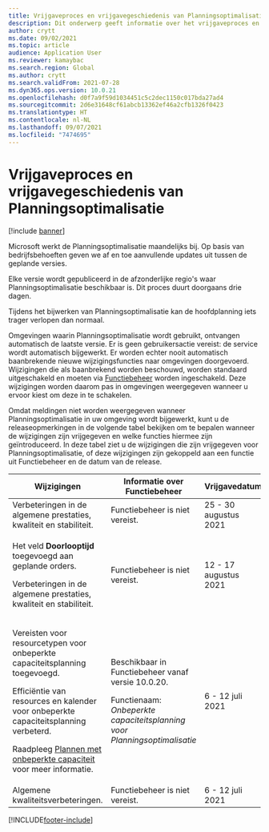 ```yaml
---
title: Vrijgaveproces en vrijgavegeschiedenis van Planningsoptimalisatie
description: Dit onderwerp geeft informatie over het vrijgaveproces en de vrijgavegeschiedenis voor Planningsoptimalisatie.
author: crytt
ms.date: 09/02/2021
ms.topic: article
audience: Application User
ms.reviewer: kamaybac
ms.search.region: Global
ms.author: crytt
ms.search.validFrom: 2021-07-28
ms.dyn365.ops.version: 10.0.21
ms.openlocfilehash: d0f7a9f59d1034451c5c2dec1150c017bda27ad4
ms.sourcegitcommit: 2d6e31648cf61abcb13362ef46a2cfb1326f0423
ms.translationtype: HT
ms.contentlocale: nl-NL
ms.lasthandoff: 09/07/2021
ms.locfileid: "7474695"
---
```

# <a name="planning-optimization-release-process-and-release-history"></a>Vrijgaveproces en vrijgavegeschiedenis van Planningsoptimalisatie

[!include [banner](../../includes/banner.md)]

Microsoft werkt de Planningsoptimalisatie maandelijks bij. Op basis van bedrijfsbehoeften geven we af en toe aanvullende updates uit tussen de geplande versies.

Elke versie wordt gepubliceerd in de afzonderlijke regio's waar Planningsoptimalisatie beschikbaar is. Dit proces duurt doorgaans drie dagen.

Tijdens het bijwerken van Planningsoptimalisatie kan de hoofdplanning iets trager verlopen dan normaal.

Omgevingen waarin Planningsoptimalisatie wordt gebruikt, ontvangen automatisch de laatste versie. Er is geen gebruikersactie vereist: de service wordt automatisch bijgewerkt. Er worden echter nooit automatisch baanbrekende nieuwe wijzigingsfuncties naar omgevingen doorgevoerd. Wijzigingen die als baanbrekend worden beschouwd, worden standaard uitgeschakeld en moeten via [Functiebeheer](../../../fin-ops-core/fin-ops/get-started/feature-management/feature-management-overview.md) worden ingeschakeld. Deze wijzigingen worden daarom pas in omgevingen weergegeven wanneer u ervoor kiest om deze in te schakelen.

Omdat meldingen niet worden weergegeven wanneer Planningsoptimalisatie in uw omgeving wordt bijgewerkt, kunt u de releaseopmerkingen in de volgende tabel bekijken om te bepalen wanneer de wijzigingen zijn vrijgegeven en welke functies hiermee zijn geïntroduceerd. In deze tabel ziet u de wijzigingen die zijn vrijgegeven voor Planningsoptimalisatie, of deze wijzigingen zijn gekoppeld aan een functie uit Functiebeheer en de datum van de release.

| Wijzigingen | Informatie over Functiebeheer | Vrijgavedatum |
|---|---|---|
| Verbeteringen in de algemene prestaties, kwaliteit en stabiliteit. | Functiebeheer is niet vereist. | 25 - 30 augustus 2021 |
| <p>Het veld **Doorlooptijd** toegevoegd aan geplande orders.</p><p>Verbeteringen in de algemene prestaties, kwaliteit en stabiliteit.</p> | Functiebeheer is niet vereist. | 12 - 17 augustus 2021 |
| <p>Vereisten voor resourcetypen voor onbeperkte capaciteitsplanning toegevoegd.</p><p>Efficiëntie van resources en kalender voor onbeperkte capaciteitsplanning verbeterd.</p><p>Raadpleeg [Plannen met onbeperkte capaciteit](infinite-capacity-planning.md) voor meer informatie. | <p>Beschikbaar in Functiebeheer vanaf versie 10.0.20.</p><p>Functienaam: *Onbeperkte capaciteitsplanning voor Planningsoptimalisatie*</p> | 6 - 12 juli 2021 |
| Algemene kwaliteitsverbeteringen. | Functiebeheer is niet vereist. | 6 - 12 juli 2021 |

[!INCLUDE[footer-include](../../../includes/footer-banner.md)]
